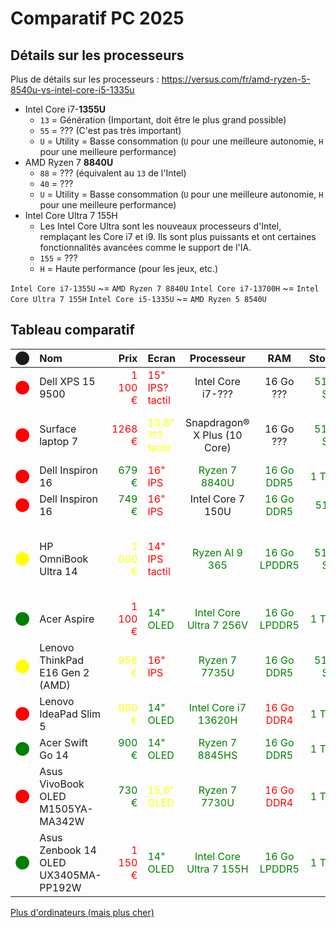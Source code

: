 # Comparatif PC 2025

## Détails sur les processeurs

Plus de détails sur les processeurs : <https://versus.com/fr/amd-ryzen-5-8540u-vs-intel-core-i5-1335u>

- Intel Core i7-**1355U**
  - `13` = Génération (Important, doit être le plus grand possible)
  - `55` = ??? (C'est pas très important)
  - `U` = Utility = Basse consommation (`U` pour une meilleure autonomie, `H` pour une meilleure performance)
- AMD Ryzen 7 **8840U**
  - `88` = ??? (équivalent au `13` de l'Intel)
  - `40` = ???
  - `U` = Utility = Basse consommation (`U` pour une meilleure autonomie, `H` pour une meilleure performance)
- Intel Core Ultra 7 155H
  - Les Intel Core Ultra sont les nouveaux processeurs d'Intel, remplaçant les Core i7 et i9. Ils sont plus puissants et ont certaines fonctionnalités avancées comme le support de l'IA.
  - `155` = ???
  - `H` = Haute performance (pour les jeux, etc.)

`Intel Core i7-1355U` ~= `AMD Ryzen 7 8840U`
`Intel Core i7-13700H` ~= `Intel Core Ultra 7 155H`
`Intel Core i5-1335U` ~= `AMD Ryzen 5 8540U`

## Tableau comparatif

| ⬤  | Nom | Prix | Ecran | Processeur | RAM | Stockage | Poids | Plus/Moins | Lien |
|:---:|:----|-----:|:------|:----------:|:---:|:--------:|------:|:-----------|:-----|
| <span style="color:red">⬤</span> | Dell XPS 15 9500 | <span style="color:red">1 100 €</span> | <span style="color:red">15" IPS? tactil</span> | Intel Core i7-??? | 16 Go ??? | <span style="color:green">512 Go SSD</span> | ??? | - Reconditionné | [BackMarket](https://www.backmarket.fr/fr-fr/p/dell-xps-15-9500-15-core-i7-26-ghz-ssd-512-go-16-go-azerty-francais/199e56ba-7082-4549-b3db-20375cf20796?shopping=gmc&utm_source=google&utm_medium=cpc&utm_campaign=FR_SA_SHOP_G_GEN_Laptops_RSC&gad_source=1&gbraid=0AAAAADDpqFgXtqJQuX3O79Jh2pFFnw79s&gclid=Cj0KCQjw_JzABhC2ARIsAPe3ynrhrYYkCAGnl3KHa21oK_CGCCx4UXSOfPVXGkB87VhyA3SYAp_UHx0aAuC6EALw_wcB&l=12) |
| <span style="color:red">⬤</span> | Surface laptop 7 | <span style="color:red">1268 €</span> | <span style="color:yellow">13,8" ??? tactil</span> | Snapdragon® X Plus (10 Core) | 16 Go ??? | <span style="color:green">512 Go SSD</span> | <span style="color:green">1,34 kg</span> | - Dépendant de Microsoft<br>+ Fin<br>+ Léger | [Microsoft](https://www.microsoft.com/fr-fr/store/configure/surface-laptop-7th-edition/8tq2hq5xxkj9) |
| <span style="color:red">⬤</span> | Dell Inspiron 16 | <span style="color:green">679 €</span> | <span style="color:red">16" IPS</span> | <span style="color:green">Ryzen 7 8840U</span> | <span style="color:green">16 Go DDR5</span> | <span style="color:green">1 To SSD</span> | <span style="color:red">2 kg</span> |  | [Dell](https://www.dell.com/fr-fr/shop/ordinateurs-portables-dell/ordinateur-portable-inspiron-16/spd/inspiron-16-5645-laptop/cn56403sc) |
| <span style="color:red">⬤</span> | Dell Inspiron 16 | <span style="color:green">749 €</span> | <span style="color:red">16" IPS</span> | Intel Core 7 150U | <span style="color:green">16 Go DDR5</span> | <span style="color:green">512 To</span> | <span style="color:red">1,9 kg</span> |  | [Dell](https://www.dell.com/fr-fr/shop/ordinateurs-portables-dell/ordinateur-portable-inspiron-16/spd/inspiron-16-5640-laptop/cn56514sc) |
| <span style="color:yellow">⬤</span> | HP OmniBook Ultra 14 | <span style="color:yellow">1 000 €</span> | <span style="color:red">14" IPS tactil</span> | <span style="color:green">Ryzen AI 9 365</span> | <span style="color:green">16 Go LPDDR5</span> | <span style="color:green">512 Go SSD</span> | <span style="color:yellow">1,6 kg</span> | + Belle écran anti-choc<br>- Pas de OLED<br>+ Empreinte digital | [HP](https://www.hp.com/fr-fr/shop/product.aspx?id=B58TMEA&opt=ABF&sel=NTB&source=google&channel=cpc&adcampaign=OLS-FR-Mix-Sales-Goo-PMax&addisttype=xpla&kw=&adid=&gad_source=1&gbraid=0AAAAADFjjS6pOg_GCecN1QchkQpckfvdY&gclid=Cj0KCQjw_JzABhC2ARIsAPe3ynpFR0-iMFBAYMdqZAZYWo-rMv4Hh6w9oY8M-twt_wZbqCGHHCCBts4aAsGLEALw_wcB&gclsrc=aw.ds#technical-details) |
| <span style="color:green">⬤</span> | Acer Aspire | <span style="color:red">1 100 €</span> | <span style="color:green">14" OLED</span> | <span style="color:green">Intel Core Ultra 7 256V</span> | <span style="color:green">16 Go LPDDR5</span> | <span style="color:green">1 To SSD</span> | <span style="color:green">1,4 kg</span> |  | [Acer](https://store.acer.com/fr-fr/acer-aspire-14-ai-oled-ordinateur-portable-a14-52m-gris) |
| <span style="color:yellow">⬤</span> | Lenovo ThinkPad E16 Gen 2 (AMD) | <span style="color:yellow">956 €</span> | <span style="color:red">16" IPS</span> | <span style="color:green">Ryzen 7 7735U</span> | <span style="color:green">16 Go DDR5</span> | <span style="color:green">512 Go SSD</span> | ??? | + Jean-Sam et Duc en on 1 | [Lenovo](https://www.lenovo.com/fr/fr/configurator/cto/index.html?bundleId=21M5CTO1WWFR4) |
| <span style="color:red">⬤</span> | Lenovo IdeaPad Slim 5 | <span style="color:yellow">980 €</span> | <span style="color:green">14" OLED</span> | <span style="color:green">Intel Core i7 13620H</span> | <span style="color:red">16 Go DDR4</span> | <span style="color:green">1 To SSD</span> | <span style="color:green">1,5 kg</span> | + Très bon rapport qualité/prix | [Coolblue](https://www.coolblue.be/fr/produit/949067/lenovo-ideapad-slim-5-oled-14irl8-82xd00akmb-azerty.html) |
| <span style="color:green">⬤</span> | Acer Swift Go 14 | <span style="color:green">900 €</span> | <span style="color:green">14" OLED</span> | <span style="color:green">Ryzen 7 8845HS</span> | <span style="color:green">16 Go DDR5</span> | <span style="color:green">1 To SSD</span> | <span style="color:green">1,3 kg</span> | + Très belle écran | [Coolblue](https://www.coolblue.be/fr/produit/947156/acer-swift-go-14-oled-sfg14-63-r62r-azerty.html) |
| <span style="color:red">⬤</span> | Asus VivoBook OLED M1505YA-MA342W | <span style="color:green">730 €</span> | <span style="color:yellow">15,6" OLED</span> | <span style="color:green">Ryzen 7 7730U</span> | <span style="color:red">16 Go DDR4</span> | <span style="color:green">1 To SSD</span> | <span style="color:yellow">1,7</span> | + Très belle écran | [Coolblue](https://www.coolblue.be/fr/produit/947880/asus-vivobook-oled-m1505ya-ma342w-azerty.html) |
| <span style="color:green">⬤</span> | Asus Zenbook 14 OLED UX3405MA-PP192W | <span style="color:red">1 150 €</span> | <span style="color:green">14" OLED</span> | <span style="color:green">Intel Core Ultra 7 155H</span> | <span style="color:green">16 Go LPDDR5</span> | <span style="color:green">1 To SSD</span> | <span style="color:green">1,2 kg</span> | + Très belle écran | [Coolblue](https://www.coolblue.be/fr/produit/943530/asus-zenbook-14-oled-ux3405ma-pp192w-azerty.html); [Asus](https://www.asus.com/fr/laptops/for-home/zenbook/asus-zenbook-14-oled-ux3405/) |

[Plus d'ordinateurs (mais plus cher)](https://www.coolblue.be/fr/ordinateurs-portables/windows/filter/intern-werkgeheugen-ram:16000000000,24000000000/schermdiagonaal:0.35306-0.37846/paneeltype:oled/processor:amd-ryzen-7,intel-core-i7,intel-core-ultra-7)

